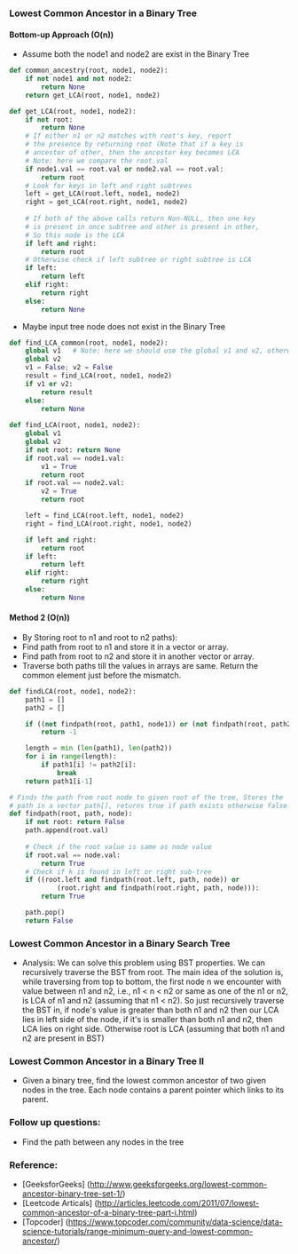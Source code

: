 ### Lowest Common Ancestor in a Binary Tree
#### Bottom-up Approach (O(n))  
* Assume both the node1 and node2 are exist in the Binary Tree 
```python
def common_ancestry(root, node1, node2):
    if not node1 and not node2:
        return None
    return get_LCA(root, node1, node2)

def get_LCA(root, node1, node2):
    if not root: 
        return None
    # If either n1 or n2 matches with root's key, report
    # the presence by returning root (Note that if a key is
    # ancestor of other, then the ancestor key becomes LCA
    # Note: here we compare the root.val 
    if node1.val == root.val or node2.val == root.val:
        return root
    # Look for keys in left and right subtrees
    left = get_LCA(root.left, node1, node2)
    right = get_LCA(root.right, node1, node2)
   
    # If both of the above calls return Non-NULL, then one key
    # is present in once subtree and other is present in other,
    # So this node is the LCA
    if left and right: 
        return root
    # Otherwise check if left subtree or right subtree is LCA
    if left:
        return left
    elif right:
        return right
    else:
        return None
```

* Maybe input tree node does not exist in the Binary Tree
```python
def find_LCA_common(root, node1, node2):
    global v1   # Note: here we should use the global v1 and v2, otherwise the value will not change 
    global v2
    v1 = False; v2 = False
    result = find_LCA(root, node1, node2)
    if v1 or v2:
        return result
    else:
        return None
        
def find_LCA(root, node1, node2):
    global v1
    global v2
    if not root: return None
    if root.val == node1.val:
        v1 = True
        return root
    if root.val == node2.val:
        v2 = True
        return root

    left = find_LCA(root.left, node1, node2)
    right = find_LCA(root.right, node1, node2)

    if left and right:
        return root
    if left:
        return left
    elif right:
        return right
    else:
        return None

```

#### Method 2 (O(n))
* By Storing root to n1 and root to n2 paths):
* Find path from root to n1 and store it in a vector or array.
* Find path from root to n2 and store it in another vector or array.
* Traverse both paths till the values in arrays are same. Return the common element just before the mismatch.

```python
def findLCA(root, node1, node2):
    path1 = []
    path2 = []

    if ((not findpath(root, path1, node1)) or (not findpath(root, path2, node2))):
        return -1

    length = min (len(path1), len(path2))
    for i in range(length):
        if path1[i] != path2[i]:
            break
    return path1[i-1]

# Finds the path from root node to given root of the tree, Stores the
# path in a vector path[], returns true if path exists otherwise false
def findpath(root, path, node):
    if not root: return False
    path.append(root.val)
    
    # Check if the root value is same as node value
    if root.val == node.val:
        return True
    # Check if k is found in left or right sub-tree
    if ((root.left and findpath(root.left, path, node)) or
            (root.right and findpath(root.right, path, node))):
        return True

    path.pop()
    return False

```

### Lowest Common Ancestor in a Binary Search Tree
* Analysis: We can solve this problem using BST properties. We can recursively traverse the BST from root. The main idea of the solution is, while traversing from top to bottom, the first node n we encounter with value between n1 and n2, i.e., n1 < n < n2 or same as one of the n1 or n2, is LCA of n1 and n2 (assuming that n1 < n2). So just recursively traverse the BST in, if node's value is greater than both n1 and n2 then our LCA lies in left side of the node, if it's is smaller than both n1 and n2, then LCA lies on right side. Otherwise root is LCA (assuming that both n1 and n2 are present in BST)


### Lowest Common Ancestor in a Binary Tree II
* Given a binary tree, find the lowest common ancestor of two given nodes in the tree. Each node contains a parent pointer which links to its parent.



### Follow up questions:
* Find the path between any nodes in the tree 

### Reference:
* [GeeksforGeeks] (http://www.geeksforgeeks.org/lowest-common-ancestor-binary-tree-set-1/)
* [Leetcode Articals] (http://articles.leetcode.com/2011/07/lowest-common-ancestor-of-a-binary-tree-part-i.html)
* [Topcoder] (https://www.topcoder.com/community/data-science/data-science-tutorials/range-minimum-query-and-lowest-common-ancestor/)
